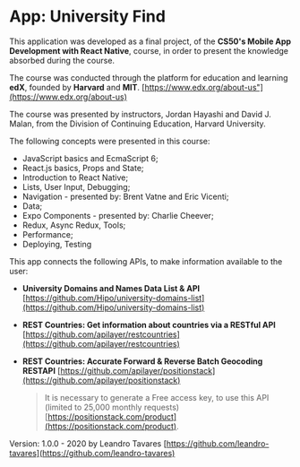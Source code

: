 # App: University Find

This application was developed as a final project, of the
**CS50's Mobile App Development with React Native**, course, in order to present the knowledge absorbed during the
course.

The course was conducted through the platform for education and
learning **edX**, founded by **Harvard** and **MIT**.
[https://www.edx.org/about-us"](https://www.edx.org/about-us)

The course was presented by instructors, Jordan Hayashi and David J. Malan, from the Division of Continuing Education, Harvard
University.

The following concepts were presented in this course:

- JavaScript basics and EcmaScript 6;
- React.js basics, Props and State;
- Introduction to React Native;
- Lists, User Input, Debugging;
- Navigation - presented by: Brent Vatne and Eric Vicenti;
- Data;
- Expo Components - presented by: Charlie Cheever;
- Redux, Async Redux, Tools;
- Performance;
- Deploying, Testing

This app connects the following APIs, to make information available to the user:

- **University Domains and Names Data List & API**
  [https://github.com/Hipo/university-domains-list](https://github.com/Hipo/university-domains-list)

- **REST Countries: Get information about countries via a RESTful API**
  [https://github.com/apilayer/restcountries](https://github.com/apilayer/restcountries)

- **REST Countries: Accurate Forward & Reverse Batch Geocoding RESTAPI**
  [https://github.com/apilayer/positionstack](https://github.com/apilayer/positionstack)
  > It is necessary to generate a Free access key, to use this API (limited to 25,000 monthly requests)
  > [https://positionstack.com/product](https://positionstack.com/product).

Version: 1.0.0 - 2020 by Leandro Tavares
[https://github.com/leandro-tavares](https://github.com/leandro-tavares)
